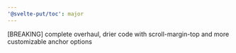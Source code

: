 ```yaml
---
'@svelte-put/toc': major
---
```


[BREAKING] complete overhaul, drier code with scroll-margin-top and more customizable anchor options
